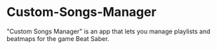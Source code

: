 # Custom-Songs-Manager
"Custom Songs Manager" is an app that lets you manage playlists and beatmaps for the game Beat Saber.
